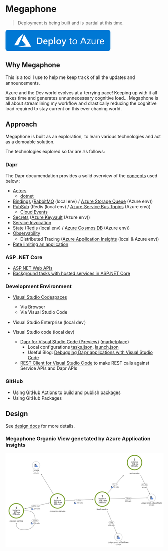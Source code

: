 # Megaphone

> Deployment is being built and is partial at this time.

[![Deploy To Azure](https://raw.githubusercontent.com/Azure/azure-quickstart-templates/master/1-CONTRIBUTION-GUIDE/images/deploytoazure.svg?sanitize=true)](https://portal.azure.com/#create/Microsoft.Template/uri/https%3A%2F%2Fraw.githubusercontent.com%2FAlexandreBrisebois%2Fmegaphone%2Fmaster%2Fdeploy%2Farm%2Fazdeploy.json)

## Why Megaphone

This is a tool I use to help me keep track of all the updates and announcements.

Azure and the Dev world evolves at a terrying pace! Keeping up with it all takes time and generates unnunnecessary cognitive load... Megaphone is all about streamlining my workflow and drastically reducing the cognitive load required to stay current on this ever chaning world.

## Approach

Megaphone is built as an exploration, to learn various technologies and act as a demoable solution.

The technologies explored so far are as follows:

### Dapr

The Dapr documendation provides a solid overview of the [concepts](https://github.com/dapr/docs/tree/master/concepts) used below :

- [Actors](https://github.com/dapr/docs/blob/master/concepts/actors/README.md)
  - [dotnet](https://github.com/dapr/dotnet-sdk/blob/master/docs/get-started-dapr-actor.md)
- [Bindings](https://github.com/dapr/docs/blob/master/concepts/bindings/README.md) ([RabbitMQ](https://github.com/dapr/docs/blob/master/reference/specs/bindings/rabbitmq.md) (local env) / [Azure Storage Queue](https://github.com/dapr/docs/blob/master/reference/specs/bindings/storagequeues.md) (Azure env))
- [PubSub](https://github.com/dapr/docs/blob/master/concepts/publish-subscribe-messaging/README.md) (Redis (local env) / [Azure Service Bus Topics](https://github.com/dapr/docs/blob/master/howto/setup-pub-sub-message-broker/setup-azure-servicebus.md) (Azure env))
  - [Cloud Events](https://github.com/cloudevents/spec/tree/v0.3)
- [Secrets](https://github.com/dapr/docs/blob/master/concepts/secrets/README.md) ([Azure Keyvault](https://github.com/dapr/docs/blob/master/howto/setup-secret-store/azure-keyvault.md) (Azure env))
- [Service Invocation](https://github.com/dapr/docs/blob/master/concepts/service-invocation/README.md)
- [State](https://github.com/dapr/docs/blob/master/concepts/state-management/README.md) ([Redis](https://github.com/dapr/docs/blob/master/howto/setup-state-store/setup-redis.md) (local env) / [Azure Cosmos DB](https://github.com/dapr/docs/blob/master/howto/setup-state-store/setup-azure-cosmosdb.md) (Azure env))
- [Observability](https://github.com/dapr/docs/blob/master/concepts/observability/README.md)
  - Distributed Tracing ([Azure Application Insights](https://github.com/dapr/docs/blob/master/howto/diagnose-with-tracing/azure-monitor.md) (local & Azure env))
- [Rate limiting an application](https://github.com/dapr/docs/tree/master/howto/control-concurrency)

### ASP .NET Core

- [ASP.NET Web APIs](https://dotnet.microsoft.com/apps/aspnet/apis)
- [Background tasks with hosted services in ASP.NET Core](https://docs.microsoft.com/en-us/aspnet/core/fundamentals/host/hosted-services?view=aspnetcore-3.1&tabs=visual-studio)

### Development Environment

- [Visual Studio Codespaces](https://visualstudio.microsoft.com/services/visual-studio-codespaces/)
  - Via Browser
  - Via Visual Studio Code

- Visual Studio Enterprise (local dev)

- Visual Studio code (local dev)
  - [Dapr for Visual Studio Code (Preview)](https://github.com/microsoft/vscode-dapr) ([marketplace](https://marketplace.visualstudio.com/items?itemName=ms-azuretools.vscode-dapr))
    - Local configurations [tasks.json](./.vscode/tasks.json), [launch.json](./.vscode/launch.json)
    - Useful Blog: [Debugging Dapr applications with Visual Studio Code](https://blog.ehn.nu/2020/03/debugging-dapr-applications-with-visual-studio-code/)
  - [REST Client for Visual Studio Code](https://github.com/Huachao/vscode-restclient) to make REST calls against Service APIs and Dapr APIs

### GitHub

- Using GitHub Actions to build and publish packages
- Using GitHub Packages

## Design

See [design docs](./docs/design.md) for more details.

### Megaphone Organic View genetated by Azure Application Insights

![megaphone organic view](./docs/media/megaphone-organic-view-application-insights.jpg)